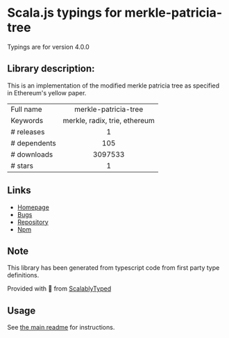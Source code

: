 
# Scala.js typings for merkle-patricia-tree

Typings are for version 4.0.0

## Library description:
This is an implementation of the modified merkle patricia tree as specified in Ethereum's yellow paper.

|                    |                 |
| ------------------ | :-------------: |
| Full name          | merkle-patricia-tree |
| Keywords           | merkle, radix, trie, ethereum |
| # releases         | 1 |
| # dependents       | 105 |
| # downloads        | 3097533 |
| # stars            | 1 |

## Links
- [Homepage](https://github.com/ethereumjs/ethereumjs-vm#readme)
- [Bugs](https://github.com/ethereumjs/ethereumjs-vm/issues?q=is%3Aissue+label%3A%22package%3A+trie%22)
- [Repository](https://github.com/ethereumjs/ethereumjs-vm)
- [Npm](https://www.npmjs.com/package/merkle-patricia-tree)
    


## Note
This library has been generated from typescript code from first party type definitions.

Provided with :purple_heart: from [ScalablyTyped](https://github.com/oyvindberg/ScalablyTyped)

## Usage
See [the main readme](../../readme.md) for instructions.


